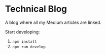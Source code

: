 # Technical Blog

A blog where all my Medium articles are linked.

Start developing:

1. `npm install`
1. `npm run develop`
